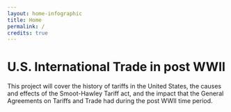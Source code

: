 ```yaml
---
layout: home-infographic
title: Home
permalink: /
credits: true
---
```


# U.S. International Trade in post WWII

This project will cover the history of tariffs in the United States, the causes and effects of the Smoot-Hawley Tariff act, and the impact that the General Agreements on Tariffs and Trade had during the post WWII time period. 
